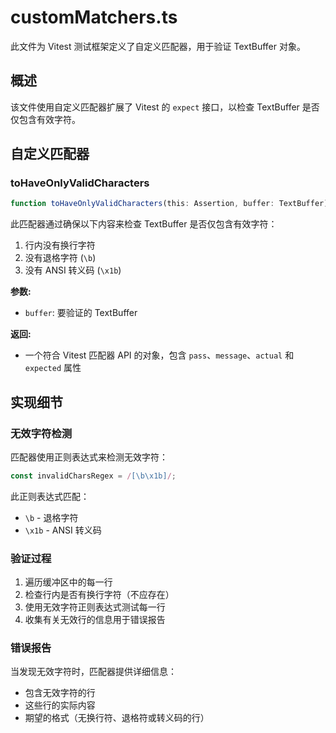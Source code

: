 # customMatchers.ts

此文件为 Vitest 测试框架定义了自定义匹配器，用于验证 TextBuffer 对象。

## 概述

该文件使用自定义匹配器扩展了 Vitest 的 `expect` 接口，以检查 TextBuffer 是否仅包含有效字符。

## 自定义匹配器

### toHaveOnlyValidCharacters

```typescript
function toHaveOnlyValidCharacters(this: Assertion, buffer: TextBuffer)
```

此匹配器通过确保以下内容来检查 TextBuffer 是否仅包含有效字符：
1. 行内没有换行字符
2. 没有退格字符 (`\b`)
3. 没有 ANSI 转义码 (`\x1b`)

**参数:**
- `buffer`: 要验证的 TextBuffer

**返回:**
- 一个符合 Vitest 匹配器 API 的对象，包含 `pass`、`message`、`actual` 和 `expected` 属性

## 实现细节

### 无效字符检测

匹配器使用正则表达式来检测无效字符：
```typescript
const invalidCharsRegex = /[\b\x1b]/;
```

此正则表达式匹配：
- `\b` - 退格字符
- `\x1b` - ANSI 转义码

### 验证过程

1. 遍历缓冲区中的每一行
2. 检查行内是否有换行字符（不应存在）
3. 使用无效字符正则表达式测试每一行
4. 收集有关无效行的信息用于错误报告

### 错误报告

当发现无效字符时，匹配器提供详细信息：
- 包含无效字符的行
- 这些行的实际内容
- 期望的格式（无换行符、退格符或转义码的行）